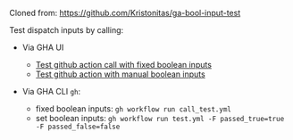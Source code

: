 Cloned from: https://github.com/Kristonitas/ga-bool-input-test

Test dispatch inputs by calling:
- Via GHA UI
  - [Test github action call with fixed boolean inputs](https://github.com/radiomix/gha-bool-input-test/actions/workflows/call_test.yml)
  - [Test github action with manual boolean inputs](https://github.com/radiomix/gha-bool-input-test/actions/workflows/test.yml)


- Via GHA CLI `gh`:
  - fixed boolean inputs: `gh workflow run call_test.yml`
  - set boolean inputs: `gh workflow run test.yml -F passed_true=true -F passed_false=false`
